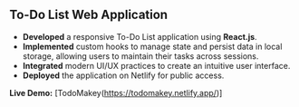 ## To-Do List Web Application

- **Developed** a responsive To-Do List application using **React.js**.
- **Implemented** custom hooks to manage state and persist data in local storage, allowing users to maintain their tasks across sessions.
- **Integrated** modern UI/UX practices to create an intuitive user interface.
- **Deployed** the application on Netlify for public access.

**Live Demo:** [TodoMakey(https://todomakey.netlify.app/)]
